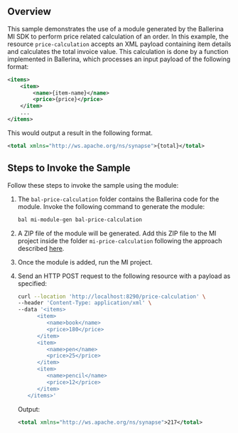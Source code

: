 ## Overview

This sample demonstrates the use of a module generated by the Ballerina MI SDK to perform price related calculation of an order. 
In this example, the resource `price-calculation` accepts an XML payload containing item details and calculates the total invoice value.
This calculation is done by a function implemented in Ballerina, which processes an input payload of the following format:

```xml
<items>
    <item>
        <name>{item-name}</name>
        <price>{price}</price>
    </item>
    ...
</items>
```

This would output a result in the following format.

```xml
<total xmlns="http://ws.apache.org/ns/synapse">{total}</total>
```

## Steps to Invoke the Sample

Follow these steps to invoke the sample using the module:

1. The `bal-price-calculation` folder contains the Ballerina code for the module. Invoke the following command to generate the module:

    ```bash
    bal mi-module-gen bal-price-calculation
    ```

2. A ZIP file of the module will be generated. Add this ZIP file to the MI project inside the folder `mi-price-calculation` following the approach described [here](https://mi.docs.wso2.com/en/latest/develop/creating-artifacts/adding-connectors/).

3. Once the module is added, run the MI project.

4. Send an HTTP POST request to the following resource with a payload as specified:

   ```bash
   curl --location 'http://localhost:8290/price-calculation' \
   --header 'Content-Type: application/xml' \
   --data '<items>
         <item>
            <name>book</name>
            <price>180</price>
         </item>
         <item>
            <name>pen</name>
            <price>25</price>
         </item>
         <item>
            <name>pencil</name>
            <price>12</price>
         </item>
      </items>'
   ```

   Output:

   ```xml
   <total xmlns="http://ws.apache.org/ns/synapse">217</total>
   ```
